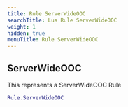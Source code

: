 ```yaml
---
title: Rule ServerWideOOC
searchTitle: Lua Rule ServerWideOOC
weight: 1
hidden: true
menuTitle: Rule ServerWideOOC
---
```

## ServerWideOOC

This represents a ServerWideOOC Rule
```lua
Rule.ServerWideOOC
```